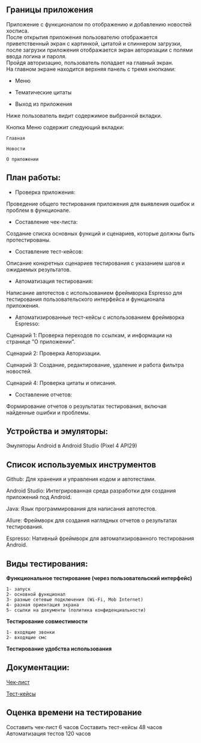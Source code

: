 ## Границы приложения

Приложение с функционалом по отображению и добавлению новостей хосписа.  
После открытия приложения пользователю отображается приветственный экран с картинкой, цитатой и спиннером загрузки, после загрузки приложения отображается экран авторизации с полями ввода логина и пароля.  
Пройдя авторизацию, пользователь попадает на главный экран.  
На главном экране находится верхняя панель с тремя кнопками:

-	Меню 

-	Тематические цитаты 

-	Выход из приложения 

Ниже пользователь видит содержимое выбранной вкладки.

Кнопка Меню содержит следующий вкладки:

	Главная

	Новости

    О приложении
## План работы:
-    Проверка приложения:
  
Проведение общего тестирования приложения для выявления ошибок и проблем в функционале.
-    Составление чек-листа:

Создание списка основных функций и сценариев, которые должны быть протестированы.
-    Составление тест-кейсов:

Описание конкретных сценариев тестирования с указанием шагов и ожидаемых результатов.
-    Автоматизация тестирования:

Написание автотестов с использованием фреймворка Espresso для тестирования пользовательского интерфейса и функционала приложения.

-    Автоматизированные тест-кейсы с использованием фреймворка Espresso:

Сценарий 1: Проверка переходов по ссылкам, и информации на странице "О приложении".

Сценарий 2: Проверка Авторизации.

Сценарий 3: Создание, редактирование, удаление и работа фильтра новостей.

Сценарий 4: Проверка цитаты и описания.

-    Составление отчетов:
        
Формирование отчетов о результатах тестирования, включая найденные ошибки и проблемы.


## Устройства и эмуляторы:
   Эмуляторы Android в Android Studio (Pixel 4 API29)  
## Список используемых инструментов
   Github: Для хранения и управления кодом и автотестами.
   
   Android Studio: Интегрированная среда разработки для создания приложений под Android.
   
   Java: Язык программирования для написания автотестов.
   
   Allure: Фреймворк для создания наглядных отчетов о результатах тестирования.
   
   Espresso: Нативный фреймворк для автоматизированного тестирования Android.   

## Виды тестирования:

**Функциональное тестирование (через пользовательский интерфейс)**

	1- запуск
 	2- основной функционал	
  	3- разные сетевые подключения (Wi-Fi, Mob Internet)
   	4- разная ориентация экрана
	5- ссылки на документы (политика конфиденциальности)

**Тестирование совместимости**

	1- входящие звонки
	2- входящие смс

**Тестирование удобства использования**


## Документации:

 [Чек-лист](https://docs.google.com/spreadsheets/d/1whxyzizG90666BAUjL6eL32vfHZtG0e06Zu91SHmM0M/edit?usp=sharing)

 [Тест-кейсы](https://docs.google.com/spreadsheets/d/1FW8404e0lRLdWW-vVB6siEfMSK2b4WXFJstIy-IrsJA/edit?usp=sharing)

## Оценка времени на тестирование
Составить чек-лист 6 часов
Составить тест-кейсы 48 часов
Автоматизация тестов 120 часов
